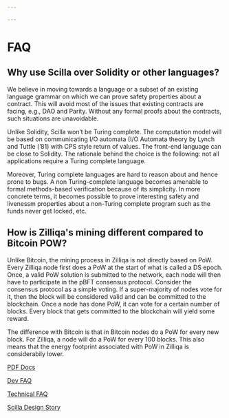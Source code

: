 ```yaml
---

---
```


# FAQ

## Why use Scilla over Solidity or other languages?

We believe in moving towards a language or a subset of an existing language grammar on which we
can prove safety properties about a contract. This will avoid most of the issues that existing contracts
are facing, e.g., DAO and Parity. Without any formal proofs about the contracts, such situations are
unavoidable.

Unlike Solidity, Scilla won’t be Turing complete. The computation model will be based on communicating I/O automata (I/O Automata theory by Lynch and Tuttle (’81) with CPS style return of values. The front-end language can be close to Solidity. The rationale behind the choice is the following: not all applications require a Turing complete language.

Moreover, Turing complete languages are hard to reason about and hence prone to bugs. A non Turing-complete language becomes amenable to formal methods-based verification because of its simplicity. In more concrete terms, it becomes possible to prove interesting safety and livenessm properties about a non-Turing complete program such as the funds never get locked, etc.

## How is Zilliqa's mining different compared to Bitcoin POW?

Unlike Bitcoin, the mining process in Zilliqa is not directly based on PoW. Every Zilliqa node first does a PoW at the start of what is called a DS epoch. Once, a valid PoW solution is submitted to the network, each node will then have to participate in the pBFT consensus protocol. Consider the consensus protocol as a simple voting. If a super-majority of nodes vote for it, then the block will be considered valid and can be committed to the blockchain. Once a node has done PoW, it can vote for a certain number of blocks. Every block that gets committed to the blockchain will yield some reward.

The difference with Bitcoin is that in Bitcoin nodes do a PoW for every new block. For Zilliqa, a node will do a PoW for every 100 blocks. This also means that the energy footprint associated with PoW in Zilliqa is considerabily lower.


[PDF Docs](https://scilla.readthedocs.io/_/downloads/en/latest/pdf/)

[Dev FAQ](https://docs.zilliqa.com/techfaq.pdf)

[Technical FAQ](https://docs.zilliqa.com/techfaq.pdf)

[Scilla Design Story](https://blog.zilliqa.com/scilla-design-story-piece-by-piece-part-1-why-do-we-need-a-new-language-27d5f14ae661)
